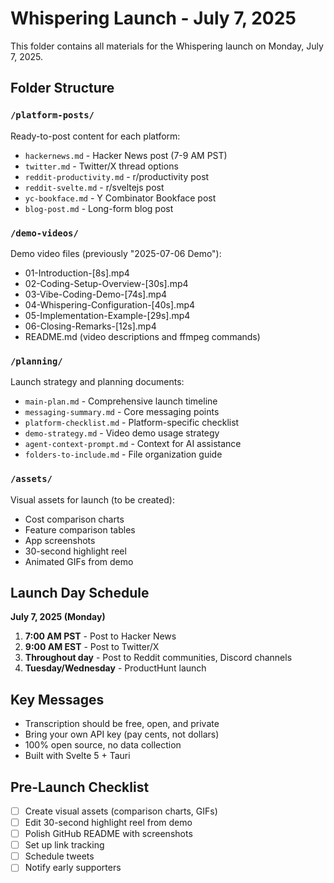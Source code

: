 # Whispering Launch - July 7, 2025

This folder contains all materials for the Whispering launch on Monday, July 7, 2025.

## Folder Structure

### `/platform-posts/`
Ready-to-post content for each platform:
- `hackernews.md` - Hacker News post (7-9 AM PST)
- `twitter.md` - Twitter/X thread options
- `reddit-productivity.md` - r/productivity post
- `reddit-svelte.md` - r/sveltejs post
- `yc-bookface.md` - Y Combinator Bookface post
- `blog-post.md` - Long-form blog post

### `/demo-videos/`
Demo video files (previously "2025-07-06 Demo"):
- 01-Introduction-[8s].mp4
- 02-Coding-Setup-Overview-[30s].mp4
- 03-Vibe-Coding-Demo-[74s].mp4
- 04-Whispering-Configuration-[40s].mp4
- 05-Implementation-Example-[29s].mp4
- 06-Closing-Remarks-[12s].mp4
- README.md (video descriptions and ffmpeg commands)

### `/planning/`
Launch strategy and planning documents:
- `main-plan.md` - Comprehensive launch timeline
- `messaging-summary.md` - Core messaging points
- `platform-checklist.md` - Platform-specific checklist
- `demo-strategy.md` - Video demo usage strategy
- `agent-context-prompt.md` - Context for AI assistance
- `folders-to-include.md` - File organization guide

### `/assets/`
Visual assets for launch (to be created):
- Cost comparison charts
- Feature comparison tables
- App screenshots
- 30-second highlight reel
- Animated GIFs from demo

## Launch Day Schedule

**July 7, 2025 (Monday)**

1. **7:00 AM PST** - Post to Hacker News
2. **9:00 AM EST** - Post to Twitter/X
3. **Throughout day** - Post to Reddit communities, Discord channels
4. **Tuesday/Wednesday** - ProductHunt launch

## Key Messages

- Transcription should be free, open, and private
- Bring your own API key (pay cents, not dollars)
- 100% open source, no data collection
- Built with Svelte 5 + Tauri

## Pre-Launch Checklist

- [ ] Create visual assets (comparison charts, GIFs)
- [ ] Edit 30-second highlight reel from demo
- [ ] Polish GitHub README with screenshots
- [ ] Set up link tracking
- [ ] Schedule tweets
- [ ] Notify early supporters